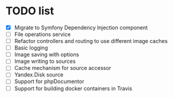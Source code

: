 # TODO list

- [x] Migrate to Symfony Dependency Injection component
- [ ] File operations service
- [ ] Refactor controllers and routing to use different image caches
- [ ] Basic logging
- [ ] Image saving with options
- [ ] Image writing to sources
- [ ] Cache mechanism for source accessor
- [ ] Yandex.Disk source
- [ ] Support for phpDocumentor
- [ ] Support for building docker containers in Travis
